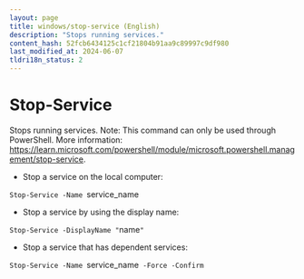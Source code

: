 ```yaml
---
layout: page
title: windows/stop-service (English)
description: "Stops running services."
content_hash: 52fcb6434125c1cf21804b91aa9c89997c9df980
last_modified_at: 2024-06-07
tldri18n_status: 2
---
```

# Stop-Service

Stops running services.
Note: This command can only be used through PowerShell.
More information: <https://learn.microsoft.com/powershell/module/microsoft.powershell.management/stop-service>.

- Stop a service on the local computer:

`Stop-Service -Name `<span class="tldr-var badge badge-pill bg-dark-lm bg-white-dm text-white-lm text-dark-dm font-weight-bold">service_name</span>

- Stop a service by using the display name:

`Stop-Service -DisplayName "`<span class="tldr-var badge badge-pill bg-dark-lm bg-white-dm text-white-lm text-dark-dm font-weight-bold">name</span>`"`

- Stop a service that has dependent services:

`Stop-Service -Name `<span class="tldr-var badge badge-pill bg-dark-lm bg-white-dm text-white-lm text-dark-dm font-weight-bold">service_name</span>` -Force -Confirm`
